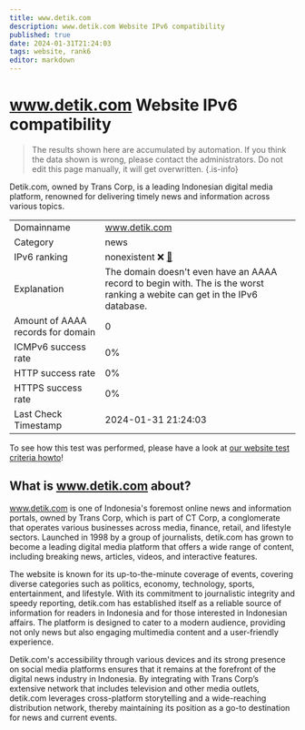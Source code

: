```yaml
---
title: www.detik.com
description: www.detik.com Website IPv6 compatibility
published: true
date: 2024-01-31T21:24:03
tags: website, rank6
editor: markdown
---
```


# www.detik.com Website IPv6 compatibility

> The results shown here are accumulated by automation. If you think the data shown is wrong, please contact the administrators. 
> Do not edit this page manually, it will get overwritten.
{.is-info}

Detik.com, owned by Trans Corp, is a leading Indonesian digital media platform, renowned for delivering timely news and information across various topics.


|   |   |
| - | - |
| Domainname | www.detik.com
| Category | news |
| IPv6 ranking | nonexistent :x: [🔗](/howto/ranking) |
| Explanation | The domain doesn't even have an AAAA record to begin with. The is the worst ranking a webite can get in the IPv6 database. |
| Amount of AAAA records for domain | 0 |
| ICMPv6 success rate | 0%|
| HTTP success rate | 0% |
| HTTPS success rate | 0% |
| Last Check Timestamp | 2024-01-31 21:24:03 |

To see how this test was performed, please have a look at [our website test criteria howto](/howto/testcriteria/website)!


## What is www.detik.com about?
www.detik.com is one of Indonesia's foremost online news and information portals, owned by Trans Corp, which is part of CT Corp, a conglomerate that operates various businesses across media, finance, retail, and lifestyle sectors. Launched in 1998 by a group of journalists, detik.com has grown to become a leading digital media platform that offers a wide range of content, including breaking news, articles, videos, and interactive features.

The website is known for its up-to-the-minute coverage of events, covering diverse categories such as politics, economy, technology, sports, entertainment, and lifestyle. With its commitment to journalistic integrity and speedy reporting, detik.com has established itself as a reliable source of information for readers in Indonesia and for those interested in Indonesian affairs. The platform is designed to cater to a modern audience, providing not only news but also engaging multimedia content and a user-friendly experience. 

Detik.com's accessibility through various devices and its strong presence on social media platforms ensures that it remains at the forefront of the digital news industry in Indonesia. By integrating with Trans Corp’s extensive network that includes television and other media outlets, detik.com leverages cross-platform storytelling and a wide-reaching distribution network, thereby maintaining its position as a go-to destination for news and current events.


